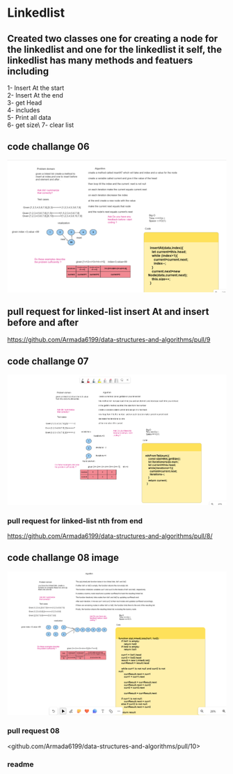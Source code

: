 # Linkedlist

## Created two classes one for creating a node for the linkedlist and one for the linkedlist it self, the linkedlist has many methods and featuers including

1- Insert At the start\
2- Insert At the end\
3- get Head\
4- includes\
5- Print all data\
6- get size\ 
7- clear list


## code challange 06
![whiteboard  insert at and before and after ](../assets/linkedlist%20insertAt%20and%20before.png)


## pull request for linked-list insert At and insert before and after 
<https://github.com/Armada6199/data-structures-and-algorithms/pull/9>

## code challange 07

![whiteboard  insert at and before and after ](../assets//linkedlistnth.png)

### pull request for linked-list nth from end

<https://github.com/Armada6199/data-structures-and-algorithms/pull/8/>


## code challange 08 image 

![whiteboard  insert at and before and after ](../assets/linkedlistZip.png)

### pull request 08

<github.com/Armada6199/data-structures-and-algorithms/pull/10>

### readme

